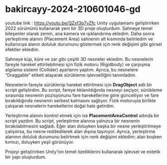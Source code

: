 # bakircayy-2024-210601046-gd
youtube link : https://youtu.be/QZxf3p7vZfc
Unity uygulamamı geliştirirken 2022 sürümünü kullanarak yeni bir 3D proje oluşturdum. Sahneye temel bileşenler olarak zemin, ana kamera ve ışıklandırma ekledim. Daha sonra yerleştirme alanını (Placement Area) sahnenin alt kısmında belirledim ve kullanıcıya alanın doluluk durumunu göstermek için renk değişimi gibi görsel efektler ekledim.

Sahneye küp, küre ve zar gibi çeşitli 3D nesneler ekledim. Bu nesnelerin fareyle hareket ettirilebilmesi için fizik motoru (Rigidbody) ve çarpışma algılama sistemi (Collider) ayarlarını yaptım. Ayrıca, bu nesnelere “Draggable” etiketi atayarak sürükleme işlevselliğini tanımladım.

Nesnelerin fareyle sürüklenip hareket ettirilmesi için **DragObject** adlı bir script geliştirdim. Bu script, fareye tıklanıldığında nesneyi seçiyor, sürükleme sırasında nesnenin pozisyonunu fare hareketlerine göre güncelliyor ve fare bırakıldığında nesnenin serbest kalmasını sağlıyor. Fizik motoruyla birlikte çalışarak nesnelerin hareketlerini doğal hale getirdim.

Yerleştirme alanını kontrol etmek için ise **PlacementAreaControl** adında bir script yazdım. Bu script, yerleştirme alanına yalnızca bir nesnenin bırakılabilmesini sağladı. Eğer alan doluyken başka bir nesne yerleştirilmeye çalışılırsa, bu nesne reddedilerek alan dışına taşınıyor. Ayrıca, yerleştirme alanının doluluk durumunu belirtmek için renk değişimi ekledim; alan boşken kırmızı, doluyken yeşil görünüyor.

Projeyi geliştirirken Unity’nin temel özelliklerini kullanarak işlevsel ve estetik bir yapı oluşturdum.

